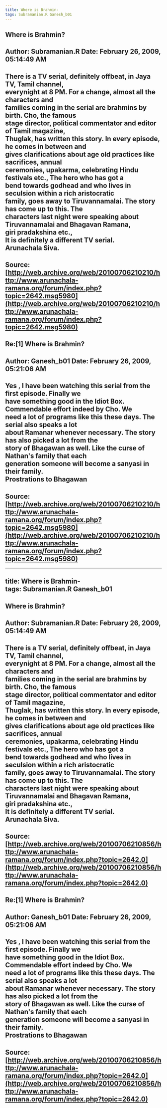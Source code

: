```yaml
--- 
title: Where is Brahmin-   
tags: Subramanian.R Ganesh_b01  
---  
```

## Where is Brahmin?  
Author: Subramanian.R       Date: February 26, 2009, 05:14:49 AM  
---  
There is a TV serial, definitely offbeat, in Jaya TV, Tamil channel,   
everynight at 8 PM. For a change, almost all the characters and   
families coming in the serial are brahmins by birth. Cho, the famous   
stage director, political commentator and editor of Tamil magazine,   
Thuglak, has written this story. In every episode, he comes in between and  
gives clarifications about age old practices like sacrifices, annual  
ceremonies, upakarma, celebrating Hindu festivals etc., The hero who has got a  
bend towards godhead and who lives in seculsion within a rich aristocratic  
family, goes away to Tiruvannamalai. The story has come up to this. The  
characters last night were speaking about Tiruvannamalai and Bhagavan Ramana,   
giri pradakshina etc.,   
It is definitely a different TV serial.   
Arunachala Siva.
 ---  
Source:[http://web.archive.org/web/20100706210210/http://www.arunachala-ramana.org/forum/index.php?topic=2642.msg5980](http://web.archive.org/web/20100706210210/http://www.arunachala-ramana.org/forum/index.php?topic=2642.msg5980)   
---  

## Re:[1] Where is Brahmin?  
Author: Ganesh_b01          Date: February 26, 2009, 05:21:06 AM  
---  
Yes , I have been watching this serial from the first episode. Finally we  
have something good in the Idiot Box. Commendable effort indeed by Cho. We  
need a lot of programs like this these days. The serial also speaks a lot  
about Ramanar whenever necessary. The story has also picked a lot from the  
story of Bhagawan as well. Like the curse of Nathan's family that each  
generation someone will become a sanyasi in their family.   
Prostrations to Bhagawan
 ---  
Source:[http://web.archive.org/web/20100706210210/http://www.arunachala-ramana.org/forum/index.php?topic=2642.msg5980](http://web.archive.org/web/20100706210210/http://www.arunachala-ramana.org/forum/index.php?topic=2642.msg5980)   
---  

--- 
title: Where is Brahmin-   
tags: Subramanian.R Ganesh_b01  
---  
## Where is Brahmin?  
Author: Subramanian.R       Date: February 26, 2009, 05:14:49 AM  
---  
There is a TV serial, definitely offbeat, in Jaya TV, Tamil channel,   
everynight at 8 PM. For a change, almost all the characters and   
families coming in the serial are brahmins by birth. Cho, the famous   
stage director, political commentator and editor of Tamil magazine,   
Thuglak, has written this story. In every episode, he comes in between and  
gives clarifications about age old practices like sacrifices, annual  
ceremonies, upakarma, celebrating Hindu festivals etc., The hero who has got a  
bend towards godhead and who lives in seculsion within a rich aristocratic  
family, goes away to Tiruvannamalai. The story has come up to this. The  
characters last night were speaking about Tiruvannamalai and Bhagavan Ramana,   
giri pradakshina etc.,   
It is definitely a different TV serial.   
Arunachala Siva.
 ---  
Source:[http://web.archive.org/web/20100706210856/http://www.arunachala-ramana.org/forum/index.php?topic=2642.0](http://web.archive.org/web/20100706210856/http://www.arunachala-ramana.org/forum/index.php?topic=2642.0)   
---  

## Re:[1] Where is Brahmin?  
Author: Ganesh_b01          Date: February 26, 2009, 05:21:06 AM  
---  
Yes , I have been watching this serial from the first episode. Finally we  
have something good in the Idiot Box. Commendable effort indeed by Cho. We  
need a lot of programs like this these days. The serial also speaks a lot  
about Ramanar whenever necessary. The story has also picked a lot from the  
story of Bhagawan as well. Like the curse of Nathan's family that each  
generation someone will become a sanyasi in their family.   
Prostrations to Bhagawan
 ---  
Source:[http://web.archive.org/web/20100706210856/http://www.arunachala-ramana.org/forum/index.php?topic=2642.0](http://web.archive.org/web/20100706210856/http://www.arunachala-ramana.org/forum/index.php?topic=2642.0)   
---  

